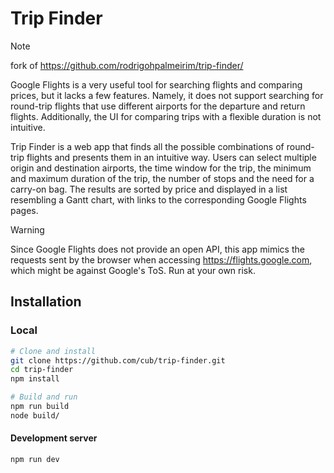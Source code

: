 # Trip Finder

> [!NOTE]
> fork of https://github.com/rodrigohpalmeirim/trip-finder/

Google Flights is a very useful tool for searching flights and comparing prices, but it lacks a few features. Namely, it does not support searching for round-trip flights that use different airports for the departure and return flights. Additionally, the UI for comparing trips with a flexible duration is not intuitive.

Trip Finder is a web app that finds all the possible combinations of round-trip flights and presents them in an intuitive way. Users can select multiple origin and destination airports, the time window for the trip, the minimum and maximum duration of the trip, the number of stops and the need for a carry-on bag. The results are sorted by price and displayed in a list resembling a Gantt chart, with links to the corresponding Google Flights pages.

> [!WARNING]
> Since Google Flights does not provide an open API, this app mimics the requests sent by the browser when accessing https://flights.google.com, which might be against Google's ToS. Run at your own risk.

## Installation

### Local

```sh
# Clone and install
git clone https://github.com/cub/trip-finder.git
cd trip-finder
npm install

# Build and run
npm run build
node build/
```

#### Development server
```sh
npm run dev
```